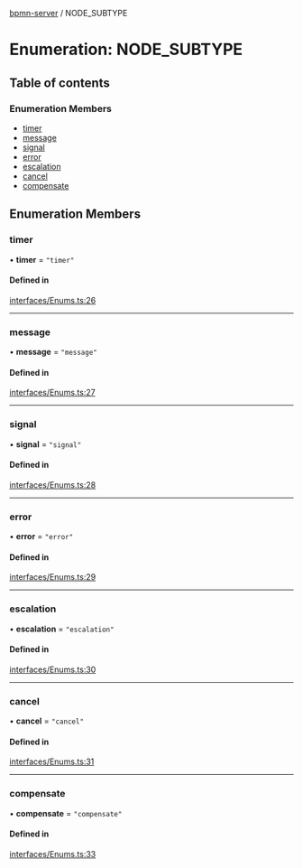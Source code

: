 [bpmn-server](../readme.md) / NODE\_SUBTYPE

# Enumeration: NODE\_SUBTYPE

## Table of contents

### Enumeration Members

- [timer](NODE_SUBTYPE.md#timer)
- [message](NODE_SUBTYPE.md#message)
- [signal](NODE_SUBTYPE.md#signal)
- [error](NODE_SUBTYPE.md#error)
- [escalation](NODE_SUBTYPE.md#escalation)
- [cancel](NODE_SUBTYPE.md#cancel)
- [compensate](NODE_SUBTYPE.md#compensate)

## Enumeration Members

### timer

• **timer** = ``"timer"``

#### Defined in

[interfaces/Enums.ts:26](https://github.com/bpmnServer/bpmn-server/blob/4a25965/src/interfaces/Enums.ts#L26)

___

### message

• **message** = ``"message"``

#### Defined in

[interfaces/Enums.ts:27](https://github.com/bpmnServer/bpmn-server/blob/4a25965/src/interfaces/Enums.ts#L27)

___

### signal

• **signal** = ``"signal"``

#### Defined in

[interfaces/Enums.ts:28](https://github.com/bpmnServer/bpmn-server/blob/4a25965/src/interfaces/Enums.ts#L28)

___

### error

• **error** = ``"error"``

#### Defined in

[interfaces/Enums.ts:29](https://github.com/bpmnServer/bpmn-server/blob/4a25965/src/interfaces/Enums.ts#L29)

___

### escalation

• **escalation** = ``"escalation"``

#### Defined in

[interfaces/Enums.ts:30](https://github.com/bpmnServer/bpmn-server/blob/4a25965/src/interfaces/Enums.ts#L30)

___

### cancel

• **cancel** = ``"cancel"``

#### Defined in

[interfaces/Enums.ts:31](https://github.com/bpmnServer/bpmn-server/blob/4a25965/src/interfaces/Enums.ts#L31)

___

### compensate

• **compensate** = ``"compensate"``

#### Defined in

[interfaces/Enums.ts:33](https://github.com/bpmnServer/bpmn-server/blob/4a25965/src/interfaces/Enums.ts#L33)
